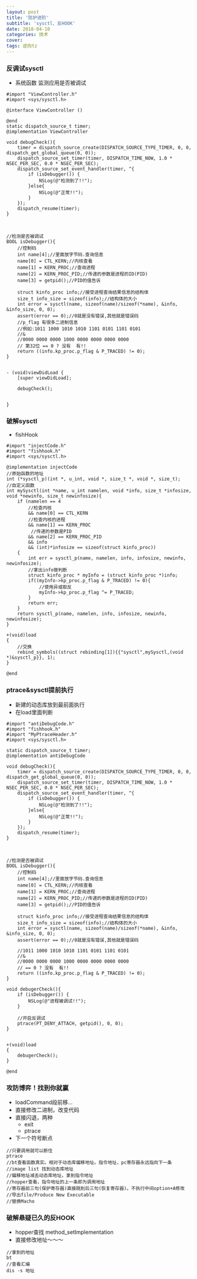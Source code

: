 ```yaml
---
layout: post
title: '防护进阶'
subtitle: 'sysctl、反HOOK'
date: 2018-04-10
categories: 技术
cover: 
tags: 逆向tz
---
```


### 反调试sysctl

* 系统函数 监测应用是否被调试

<pre><code class="language-objectivec">#import "ViewController.h"
#import &lt;sys/sysctl.h>

@interface ViewController ()

@end
static dispatch_source_t timer;
@implementation ViewController

void debugCheck(){
    timer = dispatch_source_create(DISPATCH_SOURCE_TYPE_TIMER, 0, 0, dispatch_get_global_queue(0, 0));
    dispatch_source_set_timer(timer, DISPATCH_TIME_NOW, 1.0 * NSEC_PER_SEC, 0.0 * NSEC_PER_SEC);
    dispatch_source_set_event_handler(timer, ^{
        if (isDebugger()) {
            NSLog(@"检测到了!!");
        }else{
            NSLog(@"正常!!");
        }
    });
    dispatch_resume(timer);
}



//检测是否被调试
BOOL isDebugger(){
    //控制码
    int name[4];//里面放字节码.查询信息
    name[0] = CTL_KERN;//内核查看
    name[1] = KERN_PROC;//查询进程
    name[2] = KERN_PROC_PID;//传递的参数是进程的ID(PID)
    name[3] = getpid();//PID的值告诉
    
    struct kinfo_proc info;//接受进程查询结果信息的结构体
    size_t info_size = sizeof(info);//结构体的大小
    int error = sysctl(name, sizeof(name)/sizeof(*name), &info, &info_size, 0, 0);
    assert(error == 0);//0就是没有错误,其他就是错误码
    //p_flag 有很多二进制信息
    //例如:1011 1000 1010 1010 1101 0101 1101 0101
    //&
    //0000 0000 0000 1000 0000 0000 0000 0000
    // 第32位 == 0 ? 没有  有!!
    return ((info.kp_proc.p_flag & P_TRACED) != 0);
}


- (void)viewDidLoad {
    [super viewDidLoad];

    debugCheck();
    
    
}
</code></pre>


### 破解sysctl

* fishHook

<pre><code class="language-objectivec">#import "injectCode.h"
#import "fishhook.h"
#import &lt;sys/sysctl.h>

@implementation injectCode
//原始函数的地址
int (*sysctl_p)(int *, u_int, void *, size_t *, void *, size_t);
//自定义函数
int mySysctl(int *name, u_int namelen, void *info, size_t *infosize, void *newinfo, size_t newinfosize){
    if (namelen == 4
        //检查内核
        && name[0] == CTL_KERN
        //检查内核的进程
        && name[1] == KERN_PROC
         //传递的参数是PID
        && name[2] == KERN_PROC_PID
        && info
        && (int)*infosize == sizeof(struct kinfo_proc))
    {
        int err = sysctl_p(name, namelen, info, infosize, newinfo, newinfosize);
        //拿出info做判断
        struct kinfo_proc * myInfo = (struct kinfo_proc *)info;
        if((myInfo->kp_proc.p_flag & P_TRACED) != 0){
            //使用异或取反
            myInfo->kp_proc.p_flag ^= P_TRACED;
        }
        return err;
    }
    return sysctl_p(name, namelen, info, infosize, newinfo, newinfosize);
}

+(void)load
{
    //交换
    rebind_symbols((struct rebinding[1]){{"sysctl",mySysctl,(void *)&sysctl_p}}, 1);
}

@end
</code></pre>

### ptrace&sysctl提前执行

* 新建的动态库放到最前面执行
* 在load里面判断

<pre><code class="language-objectivec">#import "antiDebugCode.h"
#import "fishhook.h"
#import "MyPtraceHeader.h"
#import &lt;sys/sysctl.h>

static dispatch_source_t timer;
@implementation antiDebugCode

void debugCheck(){
    timer = dispatch_source_create(DISPATCH_SOURCE_TYPE_TIMER, 0, 0, dispatch_get_global_queue(0, 0));
    dispatch_source_set_timer(timer, DISPATCH_TIME_NOW, 1.0 * NSEC_PER_SEC, 0.0 * NSEC_PER_SEC);
    dispatch_source_set_event_handler(timer, ^{
        if (isDebugger()) {
            NSLog(@"检测到了!!");
        }else{
            NSLog(@"正常!!");
        }
    });
    dispatch_resume(timer);
}



//检测是否被调试
BOOL isDebugger(){
    //控制码
    int name[4];//里面放字节码.查询信息
    name[0] = CTL_KERN;//内核查看
    name[1] = KERN_PROC;//查询进程
    name[2] = KERN_PROC_PID;//传递的参数是进程的ID(PID)
    name[3] = getpid();//PID的值告诉
    
    struct kinfo_proc info;//接受进程查询结果信息的结构体
    size_t info_size = sizeof(info);//结构体的大小
    int error = sysctl(name, sizeof(name)/sizeof(*name), &info, &info_size, 0, 0);
    assert(error == 0);//0就是没有错误,其他就是错误码
    
    //1011 1000 1010 1010 1101 0101 1101 0101
    //&
    //0000 0000 0000 1000 0000 0000 0000 0000
    // == 0 ? 没有  有!!
    return ((info.kp_proc.p_flag & P_TRACED) != 0);
}

void debugerCheck(){
    if (isDebugger()) {
        NSLog(@"进程被调试!!");
    }
    
    //开启反调试
    ptrace(PT_DENY_ATTACH, getpid(), 0, 0);
}


+(void)load
{
    debugerCheck();
}

@end
</code></pre>

### 攻防博弈！找到你就赢
* loadCommand段前移...
* 直接修改二进制，改变代码
* 直接闪退，两种
    * exit
    * ptrace
* 下一个符号断点

<pre><code class="language-objectivec">//只要调用就可以断住
ptrace
//bt查看函数真实。相对于动态库偏移地址。指令地址，pc寄存器永远指向下一条
//image list 找到动态库地址
//偏移地址减去动态库地址，拿到指令地址
//hopper查看，指令地址的上一条即为调用地址
//寄存器前三句(保护寄存器)直接跳到后三句(恢复寄存器)。不执行中间option+A修改
//导出file/Produce New Executable
//替换Macho
</code></pre>


### 破解悬疑已久的反HOOK

* hopper查找 method_setImplementation
* 直接修改地址～～～

<pre><code class="language-objectivec">//拿到的地址
bt 
//查看汇编
dis -s 地址 
</code></pre>


